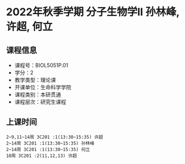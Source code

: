 # 2022年秋季学期 分子生物学II 孙林峰, 许超, 何立






## 课程信息

- 课程号：BIOL5051P.01
- 学分：2
- 教学类型：理论课
- 开课单位：生命科学学院
- 课程类别：本研贯通
- 课程层次：研究生课程

## 上课时间

```
2~9,11~14周 3C201 :1(13:30~15:35) 许超
2~14周 3C201 :1(13:30~15:35) 孙林峰
2~14周 3C201 :1(13:30~15:35) 何立
10周 3C201 :2(11,12,13) 许超
```

